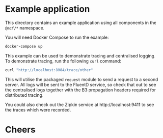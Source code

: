 # Example application
This directory contains an example application using all components in the `@mcf/*` namespace.

You will need Docker Compose to run the example:

```bash
docker-compose up
```

This example can be used to demonstrate tracing and centralised logging. To demonstrate tracing, run the following `curl` command:

```bash
curl "http://localhost:8084/trace/other"
```

This will utilise the packaged `request` module to send a request to a second server. All logs will be sent to the FluentD service, so check that out to see the centralised logs together with the B3 propagation headers required for distributed tracing.

You could also check out the Zipkin service at http://localhost:9411 to see the traces which were recorded.

# Cheers
